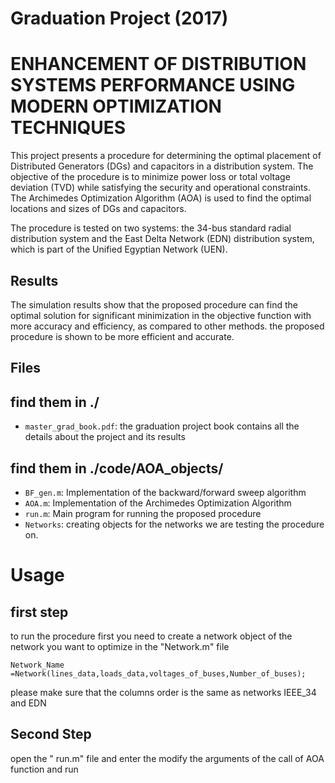 # Graduation Project (2017)

# ENHANCEMENT OF DISTRIBUTION SYSTEMS PERFORMANCE USING MODERN OPTIMIZATION TECHNIQUES

This project presents a procedure for determining the optimal placement of Distributed Generators (DGs) and capacitors in a distribution system. The objective of the procedure is to minimize power loss or total voltage deviation (TVD) while satisfying the security and operational constraints. The Archimedes Optimization Algorithm (AOA) is used to find the optimal locations and sizes of DGs and capacitors.

The procedure is tested on two systems: the 34-bus standard radial distribution system and the East Delta Network (EDN) distribution system, which is part of the Unified Egyptian Network (UEN).

## Results

The simulation results show that the proposed procedure can find the optimal solution for significant minimization in the objective function with more accuracy and efficiency, as compared to other methods. the proposed procedure is shown to be more efficient and accurate.

## Files
## find them in ./
- `master_grad_book.pdf`: the graduation project book contains all the details about the project and its results

## find them in ./code/AOA_objects/

- `BF_gen.m`: Implementation of the backward/forward sweep algorithm
- `AOA.m`: Implementation of the Archimedes Optimization Algorithm
- `run.m`: Main program for running the proposed procedure
- `Networks`: creating objects for the networks we are testing the procedure on.

# Usage

## first step

to run the procedure first you need to create a network object of the network you want to optimize in the "Network.m" file

```
Network_Name =Network(lines_data,loads_data,voltages_of_buses,Number_of_buses);

```

please make sure that the columns order is the same as networks IEEE_34 and EDN

## Second Step

open the " run.m" file and enter the modify the arguments of the call of AOA function and run
